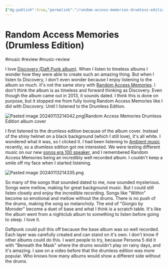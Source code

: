 ```yaml
---
{"dg-publish":true,"permalink":"/random-access-memories-drumless-edition/","created":"2024-01-13T21:36:34.335+09:00","updated":"2024-01-13T21:54:54.235+09:00"}
---
```


# Random Access Memories (Drumless Edition)

#music #review #music-review

I love [Discovery (Daft Punk album)](https://en.wikipedia.org/wiki/Discovery_(Daft_Punk_album)). When I listen to timeless albums I wonder how they were able to create such an amazing thing. But when I listen to Discovery, I don't even wonder because I enjoy listening to the album so much. It's not the same story with [Random Access Memories](https://en.wikipedia.org/wiki/Random_Access_Memories). I don't think the album is as timeless and forward thinking as Discovery. Even though the album came out in 2013, it sounds dated. I think this is done on purpose, but it stopped me from fully loving Random Access Memories like I did with Discovery. Until I listened to the Drumless Edition.

![Pasted image 20240113214042.png|Random Access Memories Drumless Edition album cover](/img/user/attachments/Pasted%20image%2020240113214042.png)

I first listened to the drumless edition because of the album cover. Instead of the shiny helmet on a black background (which I still love), it's all white. I wondered what it was, so I clicked it. I had been listening to [Ambient music](https://en.wikipedia.org/wiki/Ambient_music) recently, so a drumless edition got me interested. We were testing different music on our new [sonos era 100 speaker](https://www.sonos.com/en/shop/era-100), and I remembered Random Access Memories being an incredibly well recorded album. I couldn't keep a smile off my face when I started listening.

![Pasted image 20240113214335.png](/img/user/attachments/Pasted%20image%2020240113214335.png)

So many of the songs that sounded dated to me, now sounded mysterious. Songs were mellow, making for great background music. But I could still listen closely and enjoy the incredible recording. Songs like "Within" become so emotional and mellow without the drums. There is no push of the drums, making the song so melancholy. The end of "Giorgio by Moroder" become a duet of base and what I think is a scratch table. It's like the album went from a nightclub album to something to listen before going to sleep. I love it.

Daftpunk could pull this off because the base album was so well recorded. Each layer was carefully created and can stand on it's own. I don't know if other albums could do this. I want people to try, because Persona 5 did it with "Beneath the Mask" where the drums wouldn't play on rainy days, and it's amazing. I saw on a video before that the drumless edition was more popular. Who knows how many albums would show a different side without the drums.
